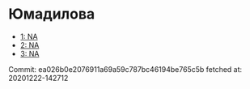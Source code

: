 # Юмадилова
- [1: NA](1.md)
- [2: NA](2.md)
- [3: NA](3.md)

Commit: ea026b0e2076911a69a59c787bc46194be765c5b
 fetched at: 20201222-142712
